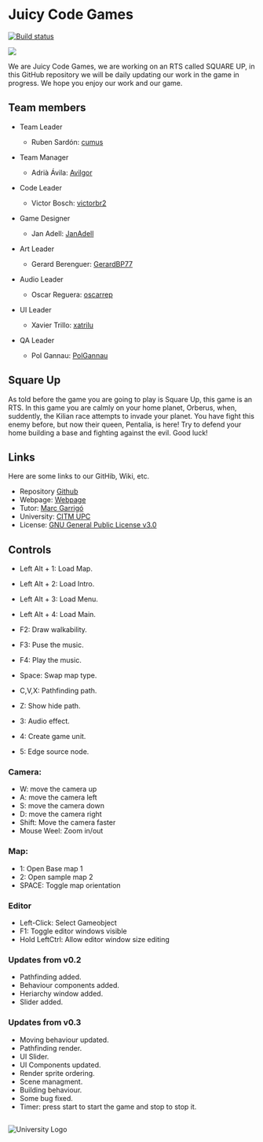 # Juicy Code Games
[![Build status](https://ci.appveyor.com/api/projects/status/jpka2pcwthvf5oqg?svg=true)](https://ci.appveyor.com/project/PolGannau/juicy-code-games-project-2)

![](https://github.com/PolGannau/Juicy-Code-Games_Project-2/blob/master/WikiResources/Home%20page%20picts/team%20logo1%20sin%20fondo.png)

We are Juicy Code Games, we are working on an RTS called SQUARE UP, in this GitHub repository we will be daily updating our work in the game in progress. We hope you enjoy our work and our game.

## Team members
* Team Leader
  * Ruben Sardón: [cumus](https://github.com/cumus)
  
* Team Manager
  * Adrià Ávila: [Avilgor](https://github.com/Avilgor)
  
* Code Leader
  * Victor Bosch: [victorbr2](https://github.com/victorbr2)
  
* Game Designer
  * Jan Adell: [JanAdell](https://github.com/JanAdell)
  
* Art Leader
  * Gerard Berenguer: [GerardBP77](https://github.com/GerardBP77)
  
* Audio Leader
  * Oscar Reguera: [oscarrep](https://github.com/oscarrep)
  
* UI Leader
  * Xavier Trillo: [xatrilu](https://github.com/xatrilu)
  
* QA Leader
  * Pol Gannau: [PolGannau](https://github.com/PolGannau)
  
## Square Up
As told before the game you are going to play is Square Up, this game is an RTS. In this game you are calmly on your home planet, Orberus, when, suddently, the Kilian race attempts to invade your planet. You have fight this enemy before, but now their queen, Pentalia, is here! Try to defend your home building a base and fighting against the evil. Good luck!

## Links
Here are some links to our GitHib, Wiki, etc.
* Repository [Github](https://github.com/PolGannau/Juicy-Code-Games_Project-2)
* Webpage: [Webpage](https://polgannau.github.io/Juicy-Code-Games_Project-2/)
* Tutor: [Marc Garrigó](https://github.com/markitus18)
* University: [CITM UPC](https://www.citm.upc.edu/)
* License: [GNU General Public License v3.0](https://github.com/PolGannau/Juicy-Code-Games_Project-2/blob/master/LICENSE)


## Controls
* Left Alt + 1: Load Map.
* Left Alt + 2: Load Intro.
* Left Alt + 3: Load Menu.
* Left Alt + 4: Load Main.

* F2: Draw walkability.
* F3: Puse the music.
* F4: Play the music.

* Space: Swap map type.
* C,V,X: Pathfinding path.
* Z: Show hide path.

* 3: Audio effect.
* 4: Create game unit.
* 5: Edge source node.

### Camera:
* W: move the camera up
* A: move the camera left
* S: move the camera down
* D: move the camera right
* Shift: Move the camera faster
* Mouse Weel: Zoom in/out

### Map:
* 1: Open Base map 1
* 2: Open sample map 2
* SPACE: Toggle map orientation

### Editor
* Left-Click: Select Gameobject
* F1: Toggle editor windows visible
* Hold LeftCtrl: Allow editor window size editing

### Updates from v0.2
* Pathfinding added.
* Behaviour components added.
* Heriarchy window added.
* Slider added.

### Updates from v0.3
* Moving behaviour updated.
* Pathfinding render.
* UI Slider.
* UI Components updated.
* Render sprite ordering.
* Scene managment.
* Building behaviour.
* Some bug fixed.
* Timer: press start to start the game and stop to stop it.

##
![University Logo](https://www.citm.upc.edu/templates/new/img/logoCITM.png?1401879059) 
